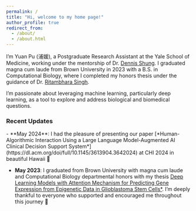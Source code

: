 ```yaml
---
permalink: /
title: "Hi, welcome to my home page!"
author_profile: true
redirect_from: 
  - /about/
  - /about.html
---
```

 
I’m Yuan Pu (浦媛), a Postgraduate Research Assistant at the Yale School of Medicine, working under the mentorship of Dr. [Dennis Shung](https://medicine.yale.edu/profile/dennis-shung/). I graduated magna cum laude from Brown University in 2023 with a B.S. in Computational Biology, where I completed my honors thesis under the guidance of Dr. [Ritambhara Singh](https://ritambharasingh.com/). 

I’m passionate about leveraging machine learning, particularly deep learning, as a tool to explore and address biological and biomedical questions.


<h3> Recent Updates </h3>
- **May 2024**: I had the pleasure of presenting our paper [*Human-Algorithmic Interaction Using a Large Language Model-Augmented AI Clinical Decision Support System*](https://dl.acm.org/doi/full/10.1145/3613904.3642024) at CHI 2024 in beautiful Hawaii 🌺

- **May 2023**: I graduated from Brown University with magna cum laude and Computational Biology departmental honors with my thesis [Deep Learning Models with Attention Mechanism for Predicting Gene Expression from Epigenetic Data in Glioblastoma Stem Cells*](https://drive.google.com/file/d/1V-XBbWt-CVlA9yB2UEfOJDexYuDYr0B2/preview). I’m deeply thankful to everyone who supported and encouraged me throughout this journey 🐻
